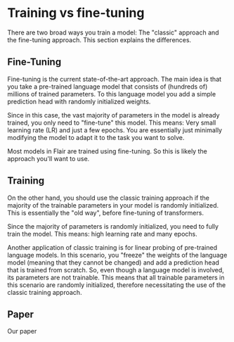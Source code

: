 # Training vs fine-tuning

There are two broad ways you train a model: The "classic" approach and the fine-tuning approach. This section
explains the differences. 


## Fine-Tuning

Fine-tuning is the current state-of-the-art approach. The main idea is that you take a pre-trained language model that 
consists of (hundreds of) millions of trained parameters. To this language model you add a simple prediction head with
randomly initialized weights. 

Since in this case, the vast majority of parameters in the model is already trained, you only need to "fine-tune" this
model. This means: Very small learning rate (LR) and just a few epochs. You are essentially just minimally modifying 
the model to adapt it to the task you want to solve.

Most models in Flair are trained using fine-tuning. So this is likely the approach you'll want to use. 


## Training

On the other hand, you should use the classic training approach if the majority of the trainable parameters in your 
model is randomly initialized. This is essentially the "old way", before fine-tuning of transformers. 

Since the majority of parameters is randomly initialized, you need to fully train the model. This means: high learning 
rate and many epochs. 

Another application of classic training is for linear probing of pre-trained language models. In this scenario, you 
"freeze" the weights of the language model (meaning that they cannot be changed) and add a prediction head that is 
trained from scratch. So, even though a language model is involved, its parameters are not trainable. This means that 
all trainable parameters in this scenario are randomly initialized, therefore necessitating the use of the classic
training approach.

## Paper 

Our paper 